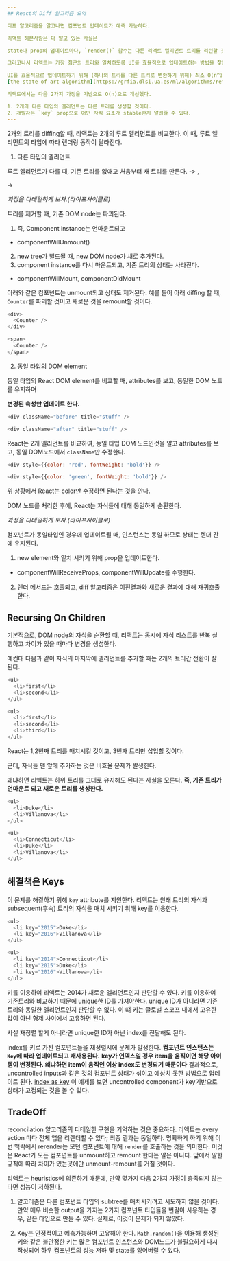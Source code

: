 ```yaml
---
## React의 Diff 알고리즘 요약

디프 알고리즘을 알고나면 컴포넌트 업데이트가 예측 가능하다.

리액트 해본사람은 다 알고 있는 사실은

state나 prop의 업데이트마다, `render()` 함수는 다른 리액트 엘리먼트 트리를 리턴할 것이라는 점이다.

그러고나서 리액트는 가장 최근의 트리와 일치하도록 UI를 효율적으로 업데이트하는 방법을 찾는다.

UI를 효율적으로 업데이트하기 위해 (하나의 트리를 다른 트리로 변환하기 위해) 최소 O(n^3)이 소요된다.
[the state of art algorithm](https://grfia.dlsi.ua.es/ml/algorithms/references/editsurvey_bille.pdf)

리액트에서는 다음 2가지 가정을 기반으로 O(n)으로 개선했다.

1. 2개의 다른 타입의 엘리먼트는 다른 트리를 생성할 것이다.
2. 개발자는 `key` prop으로 어떤 자식 요소가 stable한지 알려줄 수 있다.
---
```


2개의 트리를 diffing할 때, 리액트는 2개의 루트 엘리먼트를 비교한다.
이 때, 루트 엘리먼트의 타입에 따라 렌더링 동작이 달라진다.

1. 다른 타입의 엘리먼트

루트 엘리먼트가 다를 때, 기존 트리를 없애고 처음부터 새 트리를 만든다.
<a> -> <img>, <Article> -> <Comment>

_과정을 디테일하게 보자.(라이프사이클로)_

트리를 제거할 때, 기존 DOM node는 파괴된다.

1. 즉, Component instance는 언마운트되고

- componentWillUnmount()

2. new tree가 빌드될 때, new DOM node가 새로 추가된다.
3. component instance를 다시 마운트되고, 기존 트리의 상태는 사라진다.

- componentWillMount, componentDidMount

아래와 같은 컴포넌트는 unmount되고 상태도 제거된다. 예를 들어 아래 diffing 할 때,
`Counter`를 파괴할 것이고 새로운 것을 remount할 것이다.

```js
<div>
  <Counter />
</div>

<span>
  <Counter />
</span>
```

2. 동일 타입의 DOM element

동일 타입의 React DOM element를 비교할 때, attributes를 보고, 동일한 DOM 노드를 유지하며

**변경된 속성만 업데이트 한다.**

```js
<div className="before" title="stuff" />

<div className="after" title="stuff" />
```

React는 2개 엘리먼트를 비교하여, 동일 타입 DOM 노드인것을 알고
attributes를 보고, 동일 DOM노드에서 `className`만 수정한다.

```js
<div style={{color: 'red', fontWeight: 'bold'}} />

<div style={{color: 'green', fontWeight: 'bold'}} />
```

위 상황에서 React는 color만 수정하면 된다는 것을 안다.

DOM 노드를 처리한 후에, React는 자식들에 대해 동일하게 순환한다.

_과정을 디테일하게 보자.(라이프사이클로)_

컴포넌트가 동일타입인 경우에 업데이트될 때, 인스턴스는 동일 하므로 상태는 렌더 간에 유지된다.

1. new element와 일치 시키기 위해 prop을 업데이트한다.

- componentWillReceiveProps, componentWillUpdate를 수행한다.

2. 렌더 메서드는 호출되고, diff 알고리즘은 이전결과와 새로운 결과에 대해 재귀호출한다.

## Recursing On Children

기본적으로, DOM node의 자식을 순환할 때, 리액트는 동시에 자식 리스트를 반복 실행하고 차이가 있을 때마다 변경을 생성한다.

예컨대 다음과 같이 자식의 마지막에 엘리먼트를 추가할 때는 2개의 트리간 전환이 잘 된다.

```js
<ul>
  <li>first</li>
  <li>second</li>
</ul>

<ul>
  <li>first</li>
  <li>second</li>
  <li>third</li>
</ul>
```

React는 1,2번째 트리를 매치시킬 것이고, 3번째 트리만 삽입할 것이다.

근데, 자식들 맨 앞에 추가하는 것은 비효율 문제가 발생한다.

왜냐하면 리액트는 하위 트리를 그대로 유지해도 된다는 사실을 모른다. **즉, 기존 트리가 언마운트 되고 새로운 트리를 생성한다.**

```js
<ul>
  <li>Duke</li>
  <li>Villanova</li>
</ul>

<ul>
  <li>Connecticut</li>
  <li>Duke</li>
  <li>Villanova</li>
</ul>
```

## 해결책은 Keys

이 문제를 해결하기 위해 `key` attribute를 지원한다. 리액트는 원래 트리의 자식과 subsequent(후속) 트리의 자식을 매치 시키기 위해 key를 이용한다.

```js
<ul>
  <li key="2015">Duke</li>
  <li key="2016">Villanova</li>
</ul>

<ul>
  <li key="2014">Connecticut</li>
  <li key="2015">Duke</li>
  <li key="2016">Villanova</li>
</ul>
```

키를 이용하여 리액트는 2014가 새로운 엘리먼트인지 판단할 수 있다.
키를 이용하여 기존트리와 비교하기 때문에 unique한 ID를 가져야한다. unique ID가 아니라면 기존 트리와 동일한 엘리먼트인지 판단할 수 없다. 이 떄 키는 글로벌 스코프 내에서 고유한 값이 아닌 형제 사이에서 고유하면 된다.

사실 재정렬 할게 아니라면 unique한 ID가 아닌 index를 전달해도 된다.

index를 키로 가진 컴포넌트들을 재정렬시에 문제가 발생한다. **컴포넌트 인스턴스는 `Key`에 따라 업데이트되고 재사용된다.** **key가 인덱스일 경우 item을 움직이면 해당 아이템이 변경된다. 왜냐하면 item이 움직인 이상 index도 변경되기 때문이다**
결과적으로, uncontrolled inputs과 같은 것의 컴포넌트 상태가 섞이고 예상치 못한 방법으로 업데이트 된다. [index as key](https://codepen.io/pen?&editable=true&editors=0010) 이 예제를 보면 uncontrolled component가 key기반으로 상태가 고정되는 것을 볼 수 있다.

## TradeOff

reconcilation 알고리즘의 디테일한 구현을 기억하는 것은 중요하다. 리액트는 every action 마다 전체 앱을 리렌더할 수 있다; 최종 결과는 동일하다. 명확하게 하기 위해 이번 맥락에서 rerender는 모던 컴포넌트에 대해 `render`를 호출하는 것을 의미한다. 이것은 React가 모든 컴포넌트를 unmount하고 remount 한다는 말은 아니다. 앞에서 말한 규칙에 따라 차이가 있는곳에만 unmount-remount를 거칠 것이다.

리액트는 heuristics에 의존하기 때문에, 만약 몇가지 다음 2가지 가정이 충족되지 않는다면 성능이 저하된다.

1. 알고리즘은 다른 컴포넌트 타입의 subtree를 매치시키려고 시도하지 않을 것이다. 만약 매우 비슷한 output을 가지는 2가지 컴포넌트 타입들을 번갈아 사용하는 경우, 같은 타입으로 만들 수 있다. 실제로, 이것이 문제가 되지 않았다.

2. Key는 안정적이고 예측가능하며 고유해야 한다. `Math.random()`을 이용해 생성된 키와 같은 불안정한 키는 많은 컴포넌트 인스턴스와 DOM노드가 불필요하게 다시 작성되어 하우 컴포넌트의 성능 저하 및 state를 잃어버릴 수 있다.
